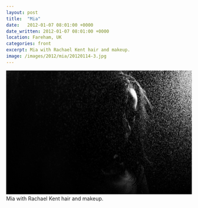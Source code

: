 ```yaml
---
layout: post
title:  "Mia"
date:   2012-01-07 08:01:00 +0000
date_written: 2012-01-07 08:01:00 +0000
location: Fareham, UK
categories: front
excerpt: Mia with Rachael Kent hair and makeup.
image: /images/2012/mia/20120114-3.jpg
---
```

<img src='/images/2012/mia/20120114-3.jpg'/>
Mia with Rachael Kent hair and makeup.
